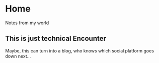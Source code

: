 # Home

Notes from my world

## This is just technical Encounter

Maybe, this can turn into a blog, who knows which social platform goes down next...